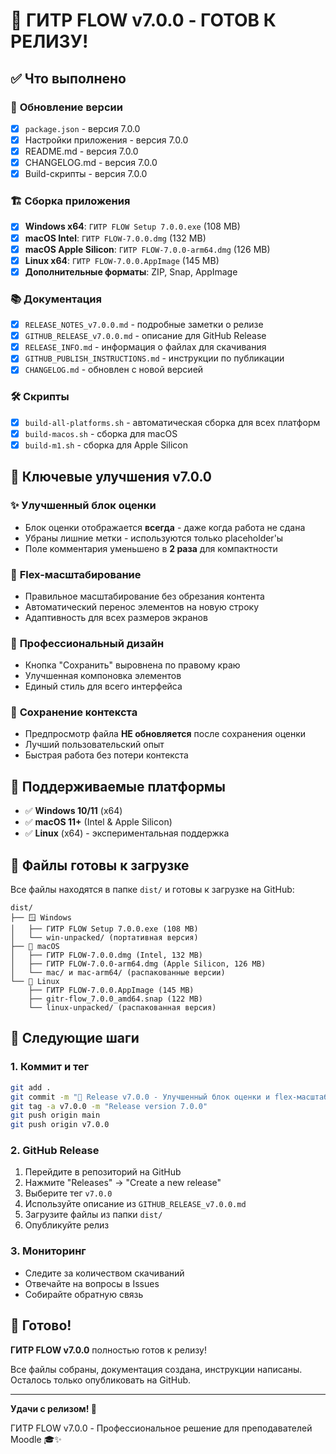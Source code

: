 # 🎉 ГИТР FLOW v7.0.0 - ГОТОВ К РЕЛИЗУ!

## ✅ Что выполнено

### 🔄 **Обновление версии**
- [x] `package.json` - версия 7.0.0
- [x] Настройки приложения - версия 7.0.0
- [x] README.md - версия 7.0.0
- [x] CHANGELOG.md - версия 7.0.0
- [x] Build-скрипты - версия 7.0.0

### 🏗️ **Сборка приложения**
- [x] **Windows x64**: `ГИТР FLOW Setup 7.0.0.exe` (108 MB)
- [x] **macOS Intel**: `ГИТР FLOW-7.0.0.dmg` (132 MB)
- [x] **macOS Apple Silicon**: `ГИТР FLOW-7.0.0-arm64.dmg` (126 MB)
- [x] **Linux x64**: `ГИТР FLOW-7.0.0.AppImage` (145 MB)
- [x] **Дополнительные форматы**: ZIP, Snap, AppImage

### 📚 **Документация**
- [x] `RELEASE_NOTES_v7.0.0.md` - подробные заметки о релизе
- [x] `GITHUB_RELEASE_v7.0.0.md` - описание для GitHub Release
- [x] `RELEASE_INFO.md` - информация о файлах для скачивания
- [x] `GITHUB_PUBLISH_INSTRUCTIONS.md` - инструкции по публикации
- [x] `CHANGELOG.md` - обновлен с новой версией

### 🛠️ **Скрипты**
- [x] `build-all-platforms.sh` - автоматическая сборка для всех платформ
- [x] `build-macos.sh` - сборка для macOS
- [x] `build-m1.sh` - сборка для Apple Silicon

## 🚀 Ключевые улучшения v7.0.0

### ✨ **Улучшенный блок оценки**
- Блок оценки отображается **всегда** - даже когда работа не сдана
- Убраны лишние метки - используются только placeholder'ы
- Поле комментария уменьшено в **2 раза** для компактности

### 🔄 **Flex-масштабирование**
- Правильное масштабирование без обрезания контента
- Автоматический перенос элементов на новую строку
- Адаптивность для всех размеров экранов

### 🎨 **Профессиональный дизайн**
- Кнопка "Сохранить" выровнена по правому краю
- Улучшенная компоновка элементов
- Единый стиль для всего интерфейса

### 🚫 **Сохранение контекста**
- Предпросмотр файла **НЕ обновляется** после сохранения оценки
- Лучший пользовательский опыт
- Быстрая работа без потери контекста

## 📱 Поддерживаемые платформы

- ✅ **Windows 10/11** (x64)
- ✅ **macOS 11+** (Intel & Apple Silicon)
- ✅ **Linux** (x64) - экспериментальная поддержка

## 📁 Файлы готовы к загрузке

Все файлы находятся в папке `dist/` и готовы к загрузке на GitHub:

```
dist/
├── 🪟 Windows
│   ├── ГИТР FLOW Setup 7.0.0.exe (108 MB)
│   └── win-unpacked/ (портативная версия)
├── 🍎 macOS
│   ├── ГИТР FLOW-7.0.0.dmg (Intel, 132 MB)
│   ├── ГИТР FLOW-7.0.0-arm64.dmg (Apple Silicon, 126 MB)
│   └── mac/ и mac-arm64/ (распакованные версии)
└── 🐧 Linux
    ├── ГИТР FLOW-7.0.0.AppImage (145 MB)
    ├── gitr-flow_7.0.0_amd64.snap (122 MB)
    └── linux-unpacked/ (распакованная версия)
```

## 🎯 Следующие шаги

### 1. Коммит и тег
```bash
git add .
git commit -m "🚀 Release v7.0.0 - Улучшенный блок оценки и flex-масштабирование"
git tag -a v7.0.0 -m "Release version 7.0.0"
git push origin main
git push origin v7.0.0
```

### 2. GitHub Release
1. Перейдите в репозиторий на GitHub
2. Нажмите "Releases" → "Create a new release"
3. Выберите тег `v7.0.0`
4. Используйте описание из `GITHUB_RELEASE_v7.0.0.md`
5. Загрузите файлы из папки `dist/`
6. Опубликуйте релиз

### 3. Мониторинг
- Следите за количеством скачиваний
- Отвечайте на вопросы в Issues
- Собирайте обратную связь

## 🎉 Готово!

**ГИТР FLOW v7.0.0** полностью готов к релизу! 

Все файлы собраны, документация создана, инструкции написаны. Осталось только опубликовать на GitHub.

---

**Удачи с релизом! 🚀** 

ГИТР FLOW v7.0.0 - Профессиональное решение для преподавателей Moodle 🎓✨
